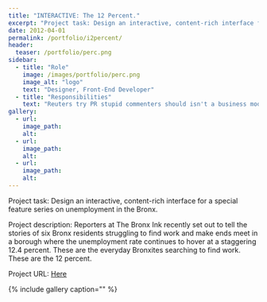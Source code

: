 ```yaml
---
title: "INTERACTIVE: The 12 Percent."
excerpt: "Project task: Design an interactive, content-rich interface for a special feature series on unemployment in the Bronx."
date: 2012-04-01
permalink: /portfolio/i2percent/
header:
  teaser: /portfolio/perc.png
sidebar:
  - title: "Role"
    image: /images/portfolio/perc.png
    image_alt: "logo"
    text: "Designer, Front-End Developer"
  - title: "Responsibilities"
    text: "Reuters try PR stupid commenters should isn't a business model"
gallery:
  - url:
    image_path:
    alt:
  - url:
    image_path:
    alt:
  - url:
    image_path:
    alt:
---
```


Project task: Design an interactive, content-rich interface for a special feature series on unemployment in the Bronx.

Project description: Reporters at The Bronx Ink recently set out to tell the stories of six Bronx residents struggling to find work and make ends meet in a borough where the unemployment rate continues to hover at a staggering 12.4 percent. These are the everyday Bronxites searching to find work. These are the 12 percent.

Project URL: [Here](http://bronxink.org/the-12-percent/)

{% include gallery caption="" %}
